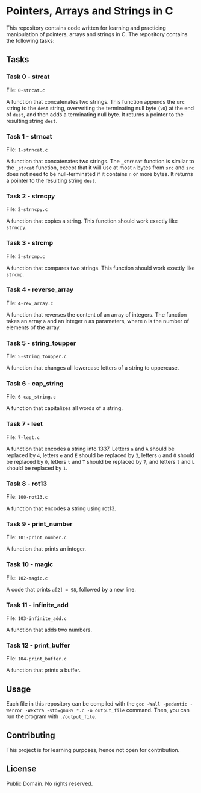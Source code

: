 # Pointers, Arrays and Strings in C

This repository contains code written for learning and practicing manipulation of pointers, arrays and strings in C. The repository contains the following tasks:

## Tasks

### Task 0 - strcat

File: `0-strcat.c`

A function that concatenates two strings. This function appends the `src` string to the `dest` string, overwriting the terminating null byte (`\0`) at the end of `dest`, and then adds a terminating null byte. It returns a pointer to the resulting string `dest`.

### Task 1 - strncat

File: `1-strncat.c`

A function that concatenates two strings. The `_strncat` function is similar to the `_strcat` function, except that it will use at most `n` bytes from `src` and `src` does not need to be null-terminated if it contains `n` or more bytes. It returns a pointer to the resulting string `dest`.

### Task 2 - strncpy

File: `2-strncpy.c`

A function that copies a string. This function should work exactly like `strncpy`.

### Task 3 - strcmp

File: `3-strcmp.c`

A function that compares two strings. This function should work exactly like `strcmp`.

### Task 4 - reverse_array

File: `4-rev_array.c`

A function that reverses the content of an array of integers. The function takes an array `a` and an integer `n` as parameters, where `n` is the number of elements of the array.

### Task 5 - string_toupper

File: `5-string_toupper.c`

A function that changes all lowercase letters of a string to uppercase.

### Task 6 - cap_string

File: `6-cap_string.c`

A function that capitalizes all words of a string.

### Task 7 - leet

File: `7-leet.c`

A function that encodes a string into 1337. Letters `a` and `A` should be replaced by `4`, letters `e` and `E` should be replaced by `3`, letters `o` and `O` should be replaced by `0`, letters `t` and `T` should be replaced by `7`, and letters `l` and `L` should be replaced by `1`.

### Task 8 - rot13

File: `100-rot13.c`

A function that encodes a string using rot13.

### Task 9 - print_number

File: `101-print_number.c`

A function that prints an integer.

### Task 10 - magic

File: `102-magic.c`

A code that prints `a[2] = 98`, followed by a new line.

### Task 11 - infinite_add

File: `103-infinite_add.c`

A function that adds two numbers.

### Task 12 - print_buffer

File: `104-print_buffer.c`

A function that prints a buffer.

## Usage

Each file in this repository can be compiled with the `gcc -Wall -pedantic -Werror -Wextra -std=gnu89 *.c -o output_file` command. Then, you can run the program with `./output_file`.

## Contributing

This project is for learning purposes, hence not open for contribution.

## License

Public Domain. No rights reserved.

